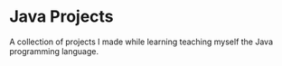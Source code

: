 # Java Projects

A collection of projects I made while learning teaching myself the Java programming language.
